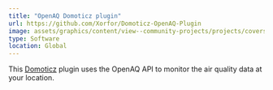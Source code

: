 ```yaml
---
title: "OpenAQ Domoticz plugin"
url: https://github.com/Xorfor/Domoticz-OpenAQ-Plugin
image: assets/graphics/content/view--community-projects/projects/covers/domoticz_plugin.jpg
type: Software
location: Global
---
```


This [Domoticz](https://www.domoticz.com/) plugin uses the OpenAQ API to monitor the air quality data at your location.